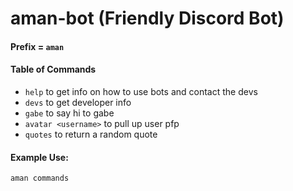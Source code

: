 # aman-bot (Friendly Discord Bot)

#### Prefix = `aman`

#### Table of Commands
* `help` to get info on how to use bots and contact the devs
* `devs` to get developer info
* `gabe` to say hi to gabe
* `avatar <username>` to pull up user pfp
* `quotes` to return a random quote

#### Example Use:
`aman commands`

